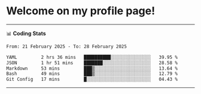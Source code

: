 # Welcome on my profile page!
<!-- print(("dralla"[::-1]+"s").capitalize()) -->

<!-- ---
👨🏻‍💻 **Busy With**
* Learning new Skills.
* Building small Projects.
* Being helpful. -->

---
📊 **Coding Stats**
<!--START_SECTION:waka-->

```txt
From: 21 February 2025 - To: 28 February 2025

YAML         2 hrs 36 mins   ██████████░░░░░░░░░░░░░░░   39.95 %
JSON         1 hr 51 mins    ███████░░░░░░░░░░░░░░░░░░   28.58 %
Markdown     53 mins         ███▒░░░░░░░░░░░░░░░░░░░░░   13.64 %
Bash         49 mins         ███▒░░░░░░░░░░░░░░░░░░░░░   12.79 %
Git Config   17 mins         █░░░░░░░░░░░░░░░░░░░░░░░░   04.43 %
```

<!--END_SECTION:waka-->
---
